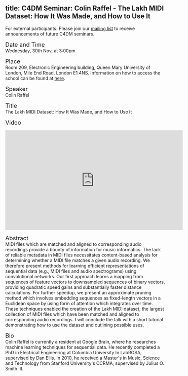 title: C4DM Seminar: Colin Raffel - The Lakh MIDI Dataset: How It Was Made, and How to Use It
-----------------

<p>For external participants: Please join our <a href="/seminars.html">mailing list</a> to receive announcements of future C4DM seminars.</p>


<span style="font-size: 130%;">Date and Time</span></br>
Wednesday, 30th Nov, at 3:00pm

<span style="font-size: 130%;">Place</span></br>
Room 209, Electronic Engineering building, Queen Mary University of London, Mile End Road, London E1 4NS. Information on how to access the school can be found at <a href="http://www.eecs.qmul.ac.uk/contact-us/">here</a>.

<span style="font-size: 130%;">Speaker</span></br>
Colin Raffel

<span style="font-size: 130%;">Title</span></br>
The Lakh MIDI Dataset: How It Was Made, and How to Use It

<span style="font-size: 130%;">Video</span></br>
<iframe width="560" height="315" src="https://www.youtube-nocookie.com/embed/_8vMi1SaTNo?rel=0" frameborder="0" allowfullscreen></iframe>

<span style="font-size: 130%;">Abstract</span></br>
MIDI files which are matched and aligned to corresponding audio recordings provide a bounty of information for music informatics.  The lack of reliable metadata in MIDI files necessitates content-based analysis for determining whether a MIDI file matches a given audio recording.  We therefore present methods for learning efficient representations of sequential data (e.g., MIDI files and audio spectrograms) using convolutional networks.  Our first approach learns a mapping from sequences of feature vectors to downsampled sequences of binary vectors, providing quadratic speed gains and substantially faster distance calculations.  For further speedup, we present an approximate pruning method which involves embedding sequences as fixed-length vectors in a Euclidean space by using form of attention which integrates over time.  These techniques enabled the creation of the Lakh MIDI dataset, the largest collection of MIDI files which have been matched and aligned to corresponding audio recordings.  I will conclude the talk with a short tutorial demonstrating how to use the dataset and outlining possible uses.

<span style="font-size: 130%;">Bio</span></br>
Colin Raffel is currently a resident at Google Brain, where he researches machine learning techniques for sequential data. He recently completed a PhD in Electrical Engineering at Columbia University In LabROSA, supervised by Dan Ellis.  In 2010, he received a Master's in Music, Science and Technology from Stanford University's CCRMA, supervised by Julius O. Smith III.
